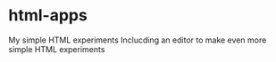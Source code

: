 # html-apps
My simple HTML experiments
Inclucding an editor to make even more simple HTML experiments
